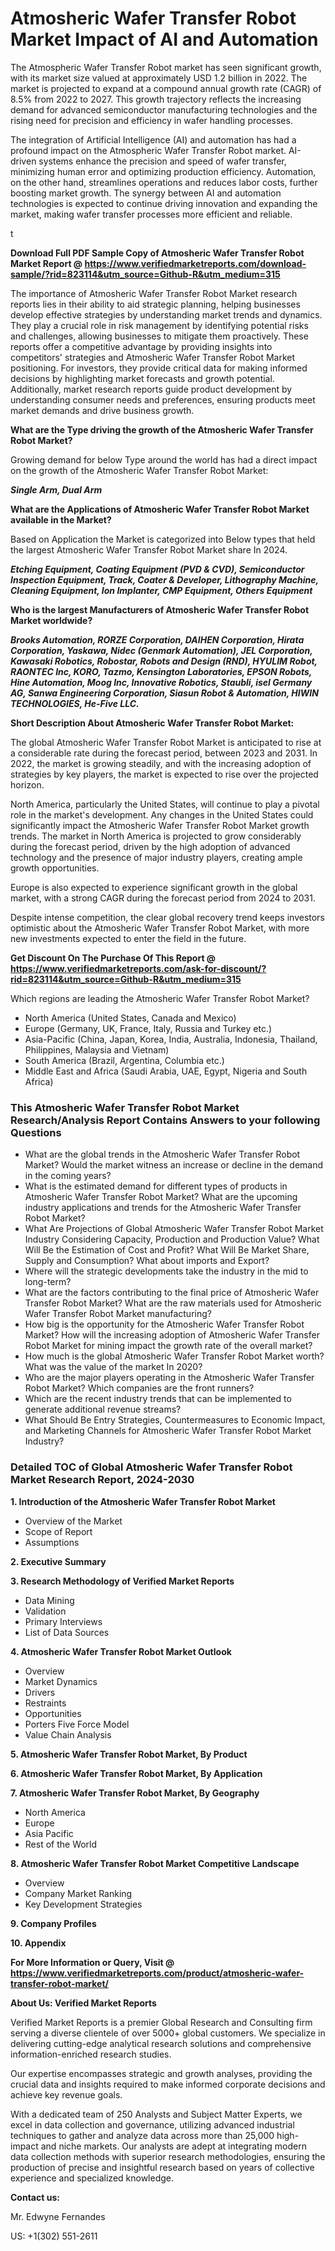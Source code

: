 <meta name="title" content="Global  Atmosheric Wafer Transfer Robot Market Impact of AI and Automation"><meta name="description" content="  The Atmospheric Wafer Transfer Robot market has seen significant growth, with its market size valued at approximately USD 1.2 billion in 2022. The market is projecte"><meta name="title" content=" Atmosheric Wafer Transfer Robot Market Size, Share, Scope, Trends, Growth, Opportunities, Analysis, Forecast"> <h1>Atmosheric Wafer Transfer Robot Market Impact of AI and Automation</h1> <p>The Atmospheric Wafer Transfer Robot market has seen significant growth, with its market size valued at approximately USD 1.2 billion in 2022. The market is projected to expand at a compound annual growth rate (CAGR) of 8.5% from 2022 to 2027. This growth trajectory reflects the increasing demand for advanced semiconductor manufacturing technologies and the rising need for precision and efficiency in wafer handling processes.</p> <p>The integration of Artificial Intelligence (AI) and automation has had a profound impact on the Atmospheric Wafer Transfer Robot market. AI-driven systems enhance the precision and speed of wafer transfer, minimizing human error and optimizing production efficiency. Automation, on the other hand, streamlines operations and reduces labor costs, further boosting market growth. The synergy between AI and automation technologies is expected to continue driving innovation and expanding the market, making wafer transfer processes more efficient and reliable.</p> t</p><p id="" class=""><strong>Download Full PDF Sample Copy of Atmosheric Wafer Transfer Robot Market Report @ <a href="https://www.verifiedmarketreports.com/download-sample/?rid=823114&utm_source=Github-R&utm_medium=315" target="_blank">https://www.verifiedmarketreports.com/download-sample/?rid=823114&utm_source=Github-R&utm_medium=315</a></strong></p><p>The importance of&nbsp;Atmosheric Wafer Transfer Robot Market research reports lies in their ability to aid strategic planning, helping businesses develop effective strategies by understanding market trends and dynamics. They play a crucial role in risk management by identifying potential risks and challenges, allowing businesses to mitigate them proactively. These reports offer a competitive advantage by providing insights into competitors' strategies and Atmosheric Wafer Transfer Robot Market positioning. For investors, they provide critical data for making informed decisions by highlighting market forecasts and growth potential. Additionally, market research reports guide product development by understanding consumer needs and preferences, ensuring products meet market demands and drive business growth.</p><p><strong>What are the&nbsp;Type driving the growth of the Atmosheric Wafer Transfer Robot Market?</strong></p><p id="" class="">Growing demand for below Type around the world has had a direct impact on the growth of the Atmosheric Wafer Transfer Robot Market:</p><em><strong>Single Arm, Dual Arm</strong></em></p><strong>What are the&nbsp;Applications&nbsp;of Atmosheric Wafer Transfer Robot Market available in the Market?</strong></p><p id="" class="">Based on Application the Market is categorized into Below types that held the largest Atmosheric Wafer Transfer Robot Market share In 2024.</p><em><strong>Etching Equipment, Coating Equipment (PVD & CVD), Semiconductor Inspection Equipment, Track, Coater & Developer, Lithography Machine, Cleaning Equipment, Ion Implanter, CMP Equipment, Others Equipment</strong></em></p><strong>Who is the largest Manufacturers of Atmosheric Wafer Transfer Robot Market worldwide?</strong></p><p><em><strong>Brooks Automation, RORZE Corporation, DAIHEN Corporation, Hirata Corporation, Yaskawa, Nidec (Genmark Automation), JEL Corporation, Kawasaki Robotics, Robostar, Robots and Design (RND), HYULIM Robot, RAONTEC Inc, KORO, Tazmo, Kensington Laboratories, EPSON Robots, Hine Automation, Moog Inc, Innovative Robotics, Staubli, isel Germany AG, Sanwa Engineering Corporation, Siasun Robot & Automation, HIWIN TECHNOLOGIES, He-Five LLC.</strong></em></p><p id="" class=""><strong>Short Description About Atmosheric Wafer Transfer Robot Market:</strong></p><p>The global Atmosheric Wafer Transfer Robot Market is anticipated to rise at a considerable rate during the forecast period, between 2023 and 2031. In 2022, the market is growing steadily, and with the increasing adoption of strategies by key players, the market is expected to rise over the projected horizon.</p><p>North America, particularly the United States, will continue to play a pivotal role in the market's development. Any changes in the United States could significantly impact the Atmosheric Wafer Transfer Robot Market growth trends. The market in North America is projected to grow considerably during the forecast period, driven by the high adoption of advanced technology and the presence of major industry players, creating ample growth opportunities.</p><p>Europe is also expected to experience significant growth in the global market, with a strong CAGR during the forecast period from 2024 to 2031.</p><p>Despite intense competition, the clear global recovery trend keeps investors optimistic about the Atmosheric Wafer Transfer Robot Market, with more new investments expected to enter the field in the future.</p><p id="" class=""><strong>Get Discount On The Purchase Of This Report @ <a href="https://www.verifiedmarketreports.com/ask-for-discount/?rid=823114&utm_source=Github-R&utm_medium=315" target="_blank">https://www.verifiedmarketreports.com/ask-for-discount/?rid=823114&utm_source=Github-R&utm_medium=315</a></strong></p>Which regions are leading the Atmosheric Wafer Transfer Robot Market?</p><ul><li>North America (United States, Canada and Mexico)</li><li>Europe (Germany, UK, France, Italy, Russia and Turkey etc.)</li><li>Asia-Pacific (China, Japan, Korea, India, Australia, Indonesia, Thailand, Philippines, Malaysia and Vietnam)</li><li>South America (Brazil, Argentina, Columbia etc.)</li><li>Middle East and Africa (Saudi Arabia, UAE, Egypt, Nigeria and South Africa)</li></ul><h3 id="" class="">This Atmosheric Wafer Transfer Robot Market Research/Analysis Report Contains Answers to your following Questions</h3><ul><li>What are the global trends in the Atmosheric Wafer Transfer Robot Market? Would the market witness an increase or decline in the demand in the coming years?</li><li>What is the estimated demand for different types of products in Atmosheric Wafer Transfer Robot Market? What are the upcoming industry applications and trends for the Atmosheric Wafer Transfer Robot Market?</li><li>What Are Projections of Global Atmosheric Wafer Transfer Robot Market Industry Considering Capacity, Production and Production Value? What Will Be the Estimation of Cost and Profit? What Will Be Market Share, Supply and Consumption? What about imports and Export?</li><li>Where will the strategic developments take the industry in the mid to long-term?</li><li>What are the factors contributing to the final price of Atmosheric Wafer Transfer Robot Market? What are the raw materials used for Atmosheric Wafer Transfer Robot Market manufacturing?</li><li>How big is the opportunity for the Atmosheric Wafer Transfer Robot Market? How will the increasing adoption of Atmosheric Wafer Transfer Robot Market for mining impact the growth rate of the overall market?</li><li>How much is the global Atmosheric Wafer Transfer Robot Market worth? What was the value of the market In 2020?</li><li>Who are the major players operating in the Atmosheric Wafer Transfer Robot Market? Which companies are the front runners?</li><li>Which are the recent industry trends that can be implemented to generate additional revenue streams?</li><li>What Should Be Entry Strategies, Countermeasures to Economic Impact, and Marketing Channels for Atmosheric Wafer Transfer Robot Market Industry?</li></ul><h3 id="" class="">Detailed TOC of Global Atmosheric Wafer Transfer Robot Market Research Report, 2024-2030</h3><p id="" class=""><strong>1. Introduction of the Atmosheric Wafer Transfer Robot Market</strong></p><ul><li>Overview of the Market</li><li>Scope of Report</li><li>Assumptions</li></ul><p id="" class=""><strong>2. Executive Summary</strong></p><p id="" class=""><strong>3. Research Methodology of Verified Market Reports</strong></p><ul><li>Data Mining</li><li>Validation</li><li>Primary Interviews</li><li>List of Data Sources</li></ul><p id="" class=""><strong>4. Atmosheric Wafer Transfer Robot Market Outlook</strong></p><ul><li>Overview</li><li>Market Dynamics</li><li>Drivers</li><li>Restraints</li><li>Opportunities</li><li>Porters Five Force Model</li><li>Value Chain Analysis</li></ul><p id="" class=""><strong>5. Atmosheric Wafer Transfer Robot Market, By Product</strong></p><p id="" class=""><strong>6. Atmosheric Wafer Transfer Robot Market, By Application</strong></p><p id="" class=""><strong>7. Atmosheric Wafer Transfer Robot Market, By Geography</strong></p><ul><li>North America</li><li>Europe</li><li>Asia Pacific</li><li>Rest of the World</li></ul><p id="" class=""><strong>8. Atmosheric Wafer Transfer Robot Market Competitive Landscape</strong></p><ul><li>Overview</li><li>Company Market Ranking</li><li>Key Development Strategies</li></ul><p id="" class=""><strong>9. Company Profiles</strong></p><p id="" class=""><strong>10. Appendix</strong></p><p id="" class=""><strong>For More Information or Query, Visit @ <a href="https://www.verifiedmarketreports.com/product/atmosheric-wafer-transfer-robot-market/" target="_blank">https://www.verifiedmarketreports.com/product/atmosheric-wafer-transfer-robot-market/</a></strong></p><p id="" class=""><strong>About Us: Verified Market Reports</strong></p><p id="" class="">Verified Market Reports is a premier Global Research and Consulting firm serving a diverse clientele of over 5000+ global customers. We specialize in delivering cutting-edge analytical research solutions and comprehensive information-enriched research studies.</p><p id="" class="">Our expertise encompasses strategic and growth analyses, providing the crucial data and insights required to make informed corporate decisions and achieve key revenue goals.</p><p id="" class="">With a dedicated team of 250 Analysts and Subject Matter Experts, we excel in data collection and governance, utilizing advanced industrial techniques to gather and analyze data across more than 25,000 high-impact and niche markets. Our analysts are adept at integrating modern data collection methods with superior research methodologies, ensuring the production of precise and insightful research based on years of collective experience and specialized knowledge.</p><p id="" class=""><strong>Contact us:</strong></p><p id="" class="">Mr. Edwyne Fernandes</p><p id="" class="">US: +1(302) 551-2611</p>